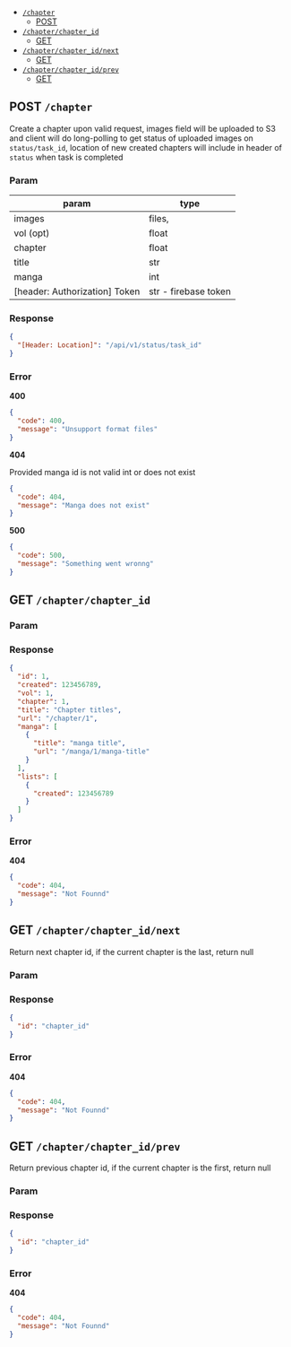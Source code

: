 - [`/chapter`](#chapter)
  + [POST](#POST-chapter)
- [`/chapter/chapter_id`](#chapterchapter_id)
  + [GET](#GET-chapterchapter_id)
- [`/chapter/chapter_id/next`](#chapterchapter_idnext)
  + [GET](#GET-chapterchapter_idnext)
- [`/chapter/chapter_id/prev`](#chapterchapter_idprev)
  + [GET](#GET-chapterchapter_idprev)

## POST `/chapter`
Create a chapter upon valid request, images field will be uploaded to S3 and
client will do long-polling to get status of uploaded images on `status/task_id`,
location of new created chapters will include in header of `status` when task is
completed

### Param
param | type
--- | ---
images | files,
vol (opt) | float
chapter | float
title | str
manga | int
[header: Authorization] Token | str - firebase token

### Response
```json
{
  "[Header: Location]": "/api/v1/status/task_id"
}
```

### Error
**400**
```json
{
  "code": 400,
  "message": "Unsupport format files"
}
```
**404**

Provided manga id is not valid int or does not exist
```json
{
  "code": 404,
  "message": "Manga does not exist"
}
```
**500**
```json
{
  "code": 500,
  "message": "Something went wronng"
}
```

## GET `/chapter/chapter_id`

### Param


### Response
```json
{
  "id": 1,
  "created": 123456789,
  "vol": 1,
  "chapter": 1,
  "title": "Chapter titles",
  "url": "/chapter/1",
  "manga": [
    {
      "title": "manga title",
      "url": "/manga/1/manga-title"
    }
  ],
  "lists": [
    {
      "created": 123456789
    }
  ]
}
```

### Error
**404**
```json
{
  "code": 404,
  "message": "Not Founnd"
}
```

## GET `/chapter/chapter_id/next`
Return next chapter id, if the current chapter is the last, return null

### Param


### Response
```json
{
  "id": "chapter_id"
}
```

### Error
**404**
```json
{
  "code": 404,
  "message": "Not Founnd"
}
```

## GET `/chapter/chapter_id/prev`
Return previous chapter id, if the current chapter is the first, return null

### Param


### Response
```json
{
  "id": "chapter_id"
}
```

### Error
**404**
```json
{
  "code": 404,
  "message": "Not Founnd"
}
```

